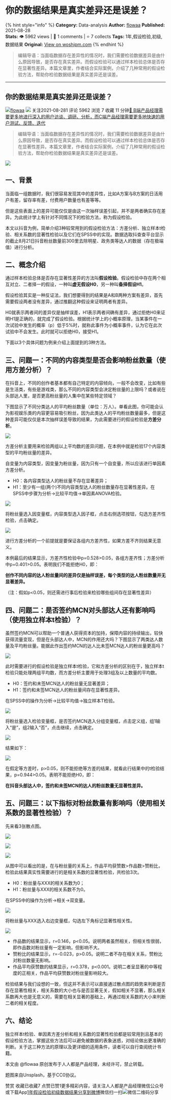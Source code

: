 # 你的数据结果是真实差异还是误差？
{% hint style="info" %}
**Category:** Data-analysis
**Author:** [flowaa](https://www.woshipm.com/u/1311113)
**Published:** 2021-08-28  
**Stats:** 👁️ 5962 views | 💬 1 comments | ⭐ 7 collects
**Tags:** 1年,假设检验,初级,数据结果
**Original:** [View on woshipm.com](https://www.woshipm.com/data-analysis/5113532.html)
{% endhint %}
> 编辑导语：当面临数据存在差异性的情况时，我们需要检验数据差异是由什么原因导致，是否存在真实差异。而假设检验可以通过样本检验总体是否存在显著性差异。本篇文章里，作者结合实际案例，介绍了几种常用的假设检验方法，帮助你检验数据结果是真实差异还是误差。

---

## 你的数据结果是真实差异还是误差？

[![](https://static.qidianla.com/woshipm_def_head_1.jpg?imageView2/1/w/72/h/72/q/100)](https://www.woshipm.com/u/1311113)[flowaa](https://www.woshipm.com/u/1311113) ![](https://static.woshipm.com/tag/1101_1@2x.png) 关注2021-08-281 评论 5962 浏览 7 收藏 11 分钟[🔗 B端产品经理需要更多地进行深入的用户访谈、调研、分析，而C端产品经理需要更多地快速的用户测试、反馈、迭代](https://ke.qidianla.com/courses/bcpm)

> 编辑导语：当面临数据存在差异性的情况时，我们需要检验数据差异是由什么原因导致，是否存在真实差异。而假设检验可以通过样本检验总体是否存在显著性差异。本篇文章里，作者结合实际案例，介绍了几种常用的假设检验方法，帮助你检验数据结果是真实差异还是误差。

![](https://image.woshipm.com/wp-files/2021/08/09nbXxSo2lNtuDgCoQ7O.jpg)

## 一、背景

当面临一组数据时，我们很容易发现其中的差异性，比如A方案与B方案的日活用户有差，留存率有差，付费用户数量也有差等等。

但是这些表面上的差异可能仅仅是由这一次抽样误差引起，并不是两者确实存在差异。为此统计学上有针对不同情况下的检验方法，称为假设检验。

本文以抖音为例，简单介绍3种较常用到的假设检验方法：方差分析、独立样本t检验、相关系数的显著性检验以及它们在SPSS中的实现。数据选取抖查查平台显示的截止8月21日抖音粉丝数量前300里去除明星、政务类等达人的数据（存在极端值）进行分析。

## 二、概念介绍

通过样本检验总体是否存在显著性差异的方法叫**假设检验**。假设检验中存在两个相互对立、二者择一的假设，一种叫**虚无假设H0**，另一种叫**备择假设H1**。

假设检验其实是一种反证法，我们想要得到的结果是A和B两种方案有差异，首先需要假设两者没有差异，通过推翻这种假设来证明两者有差异。

H0就表示两者间的差异仅是抽样误差，H1表示两者间确有差异，通过拒绝H0来证明H1是正确的，就完成了假设检验。根据统计学上的小概率原理，当某事件在一次试验中发生的概率（p）低于5%时，就称此事件为小概率事件，认为它在此次试验中不会发生。此时就可以拒绝H0，接受H1。

下面以3个具体问题为例来介绍上面提到的3种方法。

## 三、问题一：不同的内容类型是否会影响粉丝数量（使用方差分析）？

在抖音上，不同的创作者基本都有自己特定的内容倾向，一般不会改变，比如有些是生活类，有些是游戏类，那么不同的内容类型会决定粉丝量的上限吗？或者说在头部达人里，是否更高粉丝量的人集中在某些特定领域？

下图显示了不同分类达人的平均粉丝数量（单位：万人）。单看此图，你可能会认为影视娱乐类的内容更容易吸引粉丝，因为此类达人的平均粉丝数量最多，但是这种差异可能仅仅是本次抽样误差导致的结果，为此需要进行的假设检验是**方差分析**。

![](https://image.woshipm.com/wp-files/2021/08/2IGJo6dw5G3bzF6oCvQc.png)

方差分析主要用来检验两组以上平均数的差异问题，在本例中就是检验17个内容类型的平均粉丝量的差异。

自变量为内容类型，因变量为粉丝量，因为只有一个自变量，所以应该进行单因素方差分析。

*   H0：各内容类型达人的粉丝量不存在显著差异；
*   H1：至少有一组(两个)不同内容类型达人的粉丝数量存在显著性差异。在SPSS中步骤为分析→比较平均值→单因素ANOVA检验。

![](https://image.woshipm.com/wp-files/2021/08/OcxjyWxnhjQMLLyg4PVZ.jpg)

将粉丝量选入因变量框，内容类型选入因子框，点击右侧选项按钮，勾选方差齐性检验，点击确定。

![](https://image.woshipm.com/wp-files/2021/08/qPQXpGdIyVI2QhC58LxL.png)

进行方差分析的一个前提就是要保证各组内方差齐性，如果方差不齐则结果无意义。

本例最后的结果显示，方差齐性检验中p=0.528>0.05，各组方差齐性；方差分析中p=0.401>0.05。表明我们不能拒绝H0，即：

**创作不同内容的达人粉丝量间的差异仅是抽样误差，每个类型的达人粉丝数量并无显著差异。**

（注：假如p<0.05，则还需进行事后检验来检验哪些组间存在显著性差异）

## 四、问题二：是否签约MCN对头部达人还有影响吗（使用独立样本t检验）？

虽然签约MCN可以帮助一个普通人获得资本的加持，保障内容的持续输出，较快获得流量变现，但是在头部达人中，MCN的作用还大吗？下图显示了两类达人数量及平均粉丝量。能据此作出签约MCN的达人比未签MCN达人的粉丝量更高吗？

![](https://image.woshipm.com/wp-files/2021/08/MpDGgnblbnBsho7cfozM.png)

此时需要进行的假设检验是独立样本t检验，它和方差分析的区别在于，独立样本t检验只能处理两组平均数，而方差分析主要用于处理3组及以上数量的平均数。

*   H0：签约和未签MCN达人的粉丝量无显著差异；
*   H1：签约和未签MCN达人的粉丝量间存在显著性差异。

在SPSS中的操作为分析→比较平均值→独立样本T检验。

![](https://image.woshipm.com/wp-files/2021/08/b1rOFlYgsFC0BNoBq1tY.jpg)

将粉丝量选入检验变量框，是否签约MCN选入分组变量框，点击定义组，组1输入“是”，组2输入“否”，点击继续，点击确定。

![](https://image.woshipm.com/wp-files/2021/08/aoxtP7cin3b5S6Eqp5d7.png)

结果如下：

![](https://image.woshipm.com/wp-files/2021/08/1lU1IqWyyymBMWCRP2gQ.png)

在假定等方差时，p>0.05，则不能拒绝等方差的结果，就看此行结果中的t检验结果，p=0.944>0.05。表明不能拒绝H0，即：

**在抖音头部达人中，签约和未签MCN的达人的粉丝数量无显著性差异。**

## 五、问题三：以下指标对粉丝数量有影响吗（使用相关系数的显著性检验）？

先来看3张散点图。

![](https://image.woshipm.com/wp-files/2021/08/LGUsxGufcfnfgGY7ix5s.png)

![](https://image.woshipm.com/wp-files/2021/08/mczFtjtH2Symr0uiQd3n.png)

![](https://image.woshipm.com/wp-files/2021/08/et9hFyuJRYbUGbiy4JAA.png)

从图中可以看出的是，在与粉丝量的关系上，作品平均获赞数>作品数>赞粉比，检验此结果真实性需要进行的是相关系数的显著性检验，共检验3次。

*   H0：粉丝量与XXX的相关系数为0；
*   H1：粉丝量与XXX的相关系数不为0。

在SPSS中的操作为分析→相关→双变量。

![](https://image.woshipm.com/wp-files/2021/08/KyK6WORHA96Rb9b9jaIl.jpg)

将粉丝量与XXX选入右边变量框，勾选左下角标记显著性相关性。

![](https://image.woshipm.com/wp-files/2021/08/qeDlzMyqazP5P5cvH1xo.png)

*   作品数的结果显示，r=0.146，p<0.05。说明两者虽然相关，但相关性很弱，即作品数对粉丝量有一定影响，但影响不大。
*   赞粉比的结果显示，r=-0.023，p>0.05。说明二者不存在相关关系，赞粉比对粉丝数量无影响。
*   作品平均获赞数的结果显示，r=0.378，p<0.001。说明二者呈显著的中等程度的正相关，作品平均获赞数对粉丝量影响较大。

检验结果与我们设想的一致，但这并不表示可以直接通过散点图的趋势来判断是否存在显著性相关，相关系数的大小也与是否显著无关，假如相关不显著，那么相关系数再大也是无意义的，需要在相关显著的基础上，再通过相关系数的大小来判断二者的相关程度。

## 六、结论

独立样本t检验、单因素方差分析和相关系数的显著性检验都是较常用到且基本的假设检验方法，掌握这些方法后可以避免被数据的表象迷惑，对结论做出更准确的判断。关于这三种方法的原理以及更详细的适用条件，读者可以自行查阅统计书籍。

本文由 @flowaa 原创发布于人人都是产品经理，未经许可，禁止转载。

题图来自Unsplash，基于CC0协议。

赞赏 收藏已收藏7 点赞已赞1更多精彩内容，请关注人人都是产品经理微信公众号或下载App[1年](https://www.woshipm.com/tag/1%e5%b9%b4)[假设检验](https://www.woshipm.com/tag/%e5%81%87%e8%ae%be%e6%a3%80%e9%aa%8c)[初级](https://www.woshipm.com/tag/%e5%88%9d%e7%ba%a7)[数据结果](https://www.woshipm.com/tag/%e6%95%b0%e6%8d%ae%e7%bb%93%e6%9e%9c)[分享到微博](https://service.weibo.com/share/share.php?appkey=2775287854&title=你的数据结果是真实差异还是误差？&url=https://www.woshipm.com/data-analysis/5113532.html&pic=https://image.woshipm.com/wp-files/2021/08/09nbXxSo2lNtuDgCoQ7O.jpg)微信扫一扫![微信二维码](https://api.pwmqr.com/qrcode/create/?url=https://www.woshipm.com/data-analysis/5113532.html)分享